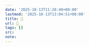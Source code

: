 ```yaml
---
date: '2025-10-13T11:28:40+08:00'
lastmod: '2025-10-13T13:04:51+08:00'
title: 󰞉
url: 󰞉
tags: []
src:
note:
---
```

